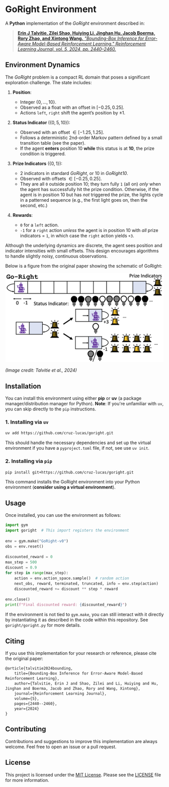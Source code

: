 # GoRight Environment

A **Python** implementation of the *GoRight* environment described in:

> [**Erin J Talvitie, Zilei Shao, Huiying Li, Jinghan Hu, Jacob Boerma, Rory Zhao, and Xintong Wang.**
> *"Bounding-Box Inference for Error-Aware Model-Based Reinforcement Learning." Reinforcement Learning Journal, vol. 5, 2024, pp. 2440–2460.* ](https://rlj.cs.umass.edu/2024/papers/Paper356.html)

## Environment Dynamics

The *GoRight* problem is a compact RL domain that poses a significant exploration challenge. The state includes:

1. **Position**:  
   - Integer $\{0, \dots, 10\}$.  
   - Observed as a float with an offset in $[-0.25, 0.25]$.  
   - Actions `left`, `right` shift the agent’s position by $\pm 1$.

2. **Status Indicator** ($\{0,5,10\}$):  
   - Observed with an offset $\in [-1.25,1.25]$.  
   - Follows a deterministic 2nd-order Markov pattern defined by a small transition table (see the paper).  
   - If the agent **enters** position 10 **while** this status is at **10**, the prize condition is triggered.

3. **Prize Indicators** ($\{0,1\}$):  
   - 2 indicators in standard *GoRight*, or 10 in *GoRight10*.  
   - Observed with offsets $\in[-0.25,0.25]$.  
   - They are all `0` outside position 10; they turn fully `1` (all on) *only* when the agent has successfully hit the prize condition. Otherwise, if the agent is in position 10 but has *not* triggered the prize, the lights cycle in a patterned sequence (e.g., the first light goes on, then the second, etc.)  

4. **Rewards**:  
   - `0` for a `left` action.  
   - `-1` for a `right` action *unless* the agent is in position 10 with *all* prize indicators = `1`, in which case the `right` action yields `+3`.  

Although the underlying dynamics are discrete, the agent sees position and indicator intensities with small offsets. This design encourages algorithms to handle slightly noisy, continuous observations.

Below is a figure from the original paper showing the schematic of GoRight:

![GoRight Environment](docs/img/go-right.png)

_(Image credit: Talvitie et al., 2024)_

## Installation

You can install this environment using either **pip** or **uv** (a package manager/distribution manager for Python).
**Note**: If you're unfamiliar with `uv`, you can skip directly to the `pip` instructions.

### 1. Installing via `uv`

   ```bash
   uv add https://github.com/cruz-lucas/goright.git
   ```
   This should handle the necessary dependencies and set up the virtual environment if you have a `pyproject.toml` file, if not, see use `uv init`.

### 2. Installing via `pip`

   ```bash
   pip install git+https://github.com/cruz-lucas/goright.git
   ```
   This command installs the GoRight environment into your Python environment (**consider using a virtual environment**).

## Usage

Once installed, you can use the environment as follows:

```python
import gym
import goright  # This import registers the environment

env = gym.make("GoRight-v0")
obs = env.reset()

discounted_reward = 0
max_step = 500
discount = 0.9
for step in range(max_step):
    action = env.action_space.sample()  # random action
    next_obs, reward, terminated, truncated, info = env.step(action)
    discounted_reward += discount ** step * reward

env.close()
print(f"Final discounted reward: {discounted_reward}")
```

If the environment is not tied to `gym.make`, you can still interact with it directly by instantiating it as described in the code within this repository. See `goright/goright.py` for more details.

## Citing

If you use this implementation for your research or reference, please cite the original paper:

```
@article{talvitie2024bounding,
    title={Bounding-Box Inference for Error-Aware Model-Based Reinforcement Learning},
    author={Talvitie, Erin J and Shao, Zilei and Li, Huiying and Hu, Jinghan and Boerma, Jacob and Zhao, Rory and Wang, Xintong},
    journal={Reinforcement Learning Journal},
    volume={5},
    pages={2440--2460},
    year={2024}
}
```

## Contributing

Contributions and suggestions to improve this implementation are always welcome. Feel free to open an issue or a pull request.

## License

This project is licensed under the [MIT License](LICENSE). Please see the [LICENSE](LICENSE) file for more information.
